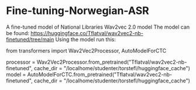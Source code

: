 # Fine-tuning-Norwegian-ASR
A fine-tuned model of National Libraries Wav2vec 2.0 model
The model can be found: https://huggingface.co/Tflatval/wav2vec2-nb-finetuned/tree/main
Using the model run this:

from transformers import Wav2Vec2Processor, AutoModelForCTC

processor = Wav2Vec2Processor.from_pretrained("Tflatval/wav2vec2-nb-finetuned", cache_dir = "/localhome/studenter/torstefl/huggingface_cache")
model = AutoModelForCTC.from_pretrained("Tflatval/wav2vec2-nb-finetuned", cache_dir = "/localhome/studenter/torstefl/huggingface_cache")
